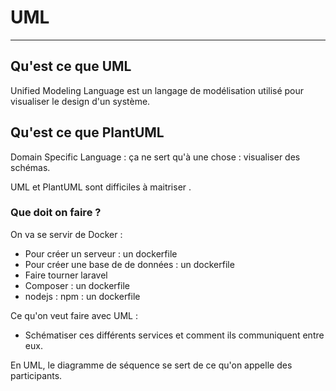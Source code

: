 # UML

---

## Qu'est ce que UML

Unified Modeling Language est un langage de modélisation utilisé pour visualiser le design d'un système.

## Qu'est ce que PlantUML

Domain Specific Language : ça ne sert qu'à une chose : visualiser des schémas.

UML et PlantUML sont difficiles à maitriser
.

### Que doit on faire ?

On va se servir de Docker :

-   Pour créer un serveur : un dockerfile
-   Pour créer une base de de données : un dockerfile
-   Faire tourner laravel
-   Composer : un dockerfile
-   nodejs : npm : un dockerfile

Ce qu'on veut faire avec UML :

-   Schématiser ces différents services et comment ils communiquent entre eux.

En UML, le diagramme de séquence se sert de ce qu'on appelle des participants.
